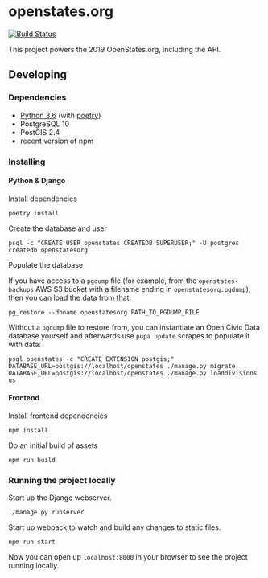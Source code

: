# openstates.org

[![Build Status](https://travis-ci.com/openstates/openstates.org.svg?branch=develop)](https://travis-ci.com/openstates/openstates.org)

This project powers the 2019 OpenStates.org, including the API.

## Developing

### Dependencies
* [Python 3.6](https://www.python.org/) (with [poetry](https://poetry.eustace.io/))
* PostgreSQL 10
* PostGIS 2.4
* recent version of npm

### Installing

#### Python & Django

Install dependencies
```
poetry install
```

Create the database and user
```
psql -c "CREATE USER openstates CREATEDB SUPERUSER;" -U postgres
createdb openstatesorg
```

Populate the database

If you have access to a `pgdump` file (for example, from the `openstates-backups` AWS S3 bucket with a filename ending in `openstatesorg.pgdump`), then you can load the data from that:
```
pg_restore --dbname openstatesorg PATH_TO_PGDUMP_FILE
```

Without a `pgdump` file to restore from, you can instantiate an Open Civic Data database yourself and afterwards use `pupa update` scrapes to populate it with data:

```
psql openstates -c "CREATE EXTENSION postgis;"
DATABASE_URL=postgis://localhost/openstates ./manage.py migrate
DATABASE_URL=postgis://localhost/openstates ./manage.py loaddivisions us
```

#### Frontend

Install frontend dependencies
```
npm install
```

Do an initial build of assets
```
npm run build
```


### Running the project locally

Start up the Django webserver.
```
./manage.py runserver
```

Start up webpack to watch and build any changes to static files.
```
npm run start
```

Now you can open up `localhost:8000` in your browser to see the project running locally.
